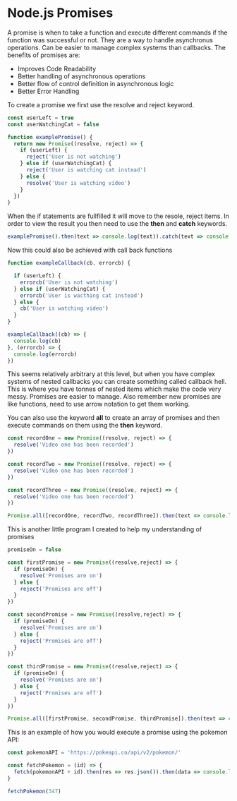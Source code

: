 # Node.js Promises #

A promise is when to take a function and execute different commands if the function was successful or not. They are a way to handle asynchronus operations. Can be easier to manage complex systems than callbacks. The benefits of promises are:

- Improves Code Readability
- Better handling of asynchronous operations
- Better flow of control definition in asynchronous logic
- Better Error Handling

To create a promise we first use the resolve and reject keyword. 

```javascript
const userLeft = true
const userWatchingCat = false

function examplePromise() {
  return new Promise((resolve, reject) => {
    if (userLeft) {
      reject('User is not watching')
    } else if (userWatchingCat) {
      reject('User is watching cat instead')
    } else {
      resolve('User is watching video')
    }
  })
}
```
When the if statements are fullfilled it will move to the resole, reject items. In order to view the result you then need to use the __then__ and __catch__ keywords.
```javascript
examplePromise().then(text => console.log(text)).catch(text => console.log(text))
```
Now this could also be achieved with call back functions
```javascript
function exampleCallback(cb, errorcb) {

  if (userLeft) {
    errorcb('User is not watching')
  } else if (userWatchingCat) {
    errorcb('User is wacthing cat instead')
  } else {
    cb('User is watching video')
  }
}

exampleCallback((cb) => {
  console.log(cb)
}, (errorcb) => {
  console.log(errorcb)
}) 
```
This seems relatively arbitrary at this level, but when you have complex systems of nested callbacks you can create something called callback hell. This is where you have tonnes of nested items which make the code very messy. Promises are easier to manage. Also remember new promises are like functions, need to use arrow notation to get them working.

You can also use the keyword __all__ to create an array of promises and then execute commands on them using the __then__ keyword.
```javascript
const recordOne = new Promise((resolve, reject) => {
  resolve('Video one has been recorded')
})

const recordTwo = new Promise((resolve, reject) => {
  resolve('Video one has been recorded')
})

const recordThree = new Promise((resolve, reject) => {
  resolve('Video one has been recorded')
})

Promise.all([recordOne, recordTwo, recordThree]).then(text => console.log(text))
```
This is another little program I created to help my understanding of promises
```javascript
promiseOn = false

const firstPromise = new Promise((resolve,reject) => {
  if (promiseOn) {
    resolve('Promises are on')
  } else {
    reject('Promises are off')
  }
})

const secondPromise = new Promise((resolve,reject) => {
  if (promiseOn) {
    resolve('Promises are on')
  } else {
    reject('Promises are off')
  }
})

const thirdPromise = new Promise((resolve,reject) => {
  if (promiseOn) {
    resolve('Promises are on')
  } else {
    reject('Promises are off')
  }
})

Promise.all([firstPromise, secondPromise, thirdPromise]).then(text => console.log(text)).catch(text => console.log(text))
```

This is an example of how you would execute a promise using the pokemon API:
```javascript
const pokemonAPI = 'https://pokeapi.co/api/v2/pokemon/'

const fetchPokemon = (id) => {
  fetch(pokemonAPI + id).then(res => res.json()).then(data => console.log(data.forms, data.stats))
}

fetchPokemon(347)
```